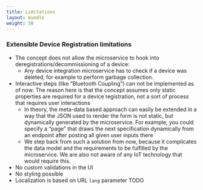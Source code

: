 ```yaml
---
title: Limitations
layout: bundle
weight: 50
---
```


### Extensible Device Registration limitations

-   The concept does not allow the microservice to hook into deregistrations/decommissioning of a device: 
    - Any device integration microservice has to check if a device was deleted, for example to perform garbage collection.
- Interactive steps (like “Bluetooth Coupling”) can not be implemented as of now: The reason here is that the concept assumes only static properties are required for a device registration, not a sort of process that requires user interactions
    - In theory, the meta-data based approach can easily be extended in a way that the JSON used to render the form is not static, but dynamically generated by the microservice. For example, you could specify a “page” that draws the next specification dynamically from an endpoint after posting all given user inputs there
    - We step back from such a solution from now, because it complicates the data model and the requirements to be fulfilled by the microservice. We are also not aware of any IoT technology that would require this.
- No custom validations in the UI
- No styling possible
- Localization is based on URL `lang` parameter TODO
